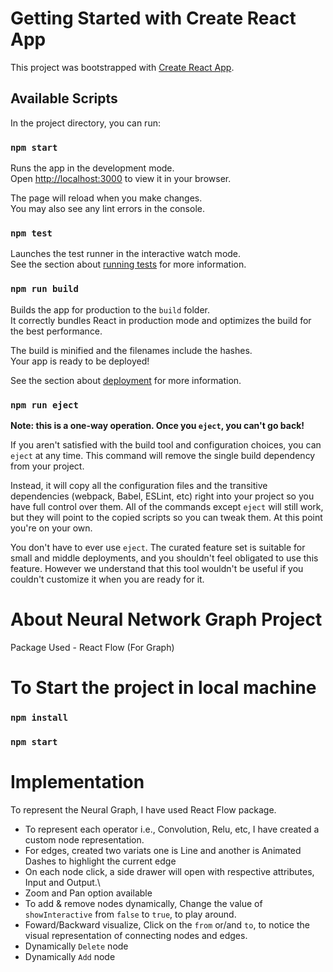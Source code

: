 # Getting Started with Create React App

This project was bootstrapped with [Create React App](https://github.com/facebook/create-react-app).

## Available Scripts

In the project directory, you can run:

### `npm start`

Runs the app in the development mode.\
Open [http://localhost:3000](http://localhost:3000) to view it in your browser.

The page will reload when you make changes.\
You may also see any lint errors in the console.

### `npm test`

Launches the test runner in the interactive watch mode.\
See the section about [running tests](https://facebook.github.io/create-react-app/docs/running-tests) for more information.

### `npm run build`

Builds the app for production to the `build` folder.\
It correctly bundles React in production mode and optimizes the build for the best performance.

The build is minified and the filenames include the hashes.\
Your app is ready to be deployed!

See the section about [deployment](https://facebook.github.io/create-react-app/docs/deployment) for more information.

### `npm run eject`

**Note: this is a one-way operation. Once you `eject`, you can't go back!**

If you aren't satisfied with the build tool and configuration choices, you can `eject` at any time. This command will remove the single build dependency from your project.

Instead, it will copy all the configuration files and the transitive dependencies (webpack, Babel, ESLint, etc) right into your project so you have full control over them. All of the commands except `eject` will still work, but they will point to the copied scripts so you can tweak them. At this point you're on your own.

You don't have to ever use `eject`. The curated feature set is suitable for small and middle deployments, and you shouldn't feel obligated to use this feature. However we understand that this tool wouldn't be useful if you couldn't customize it when you are ready for it.

# About Neural Network Graph Project

Package Used - React Flow (For Graph)

# To Start the project in local machine

### `npm install`

### `npm start`

# Implementation

To represent the Neural Graph, I have used React Flow package.

- To represent each operator i.e., Convolution, Relu, etc, I have created a custom node representation.
- For edges, created two variats one is Line and another is Animated Dashes to highlight the current edge
- On each node click, a side drawer will open with respective attributes, Input and Output.\
- Zoom and Pan option available
- To add & remove nodes dynamically, Change the value of `showInteractive` from `false` to `true`, to play around.
- Foward/Backward visualize, Click on the `from` or/and `to`, to notice the visual representation of connecting nodes and edges.
- Dynamically `Delete` node
- Dynamically `Add` node
